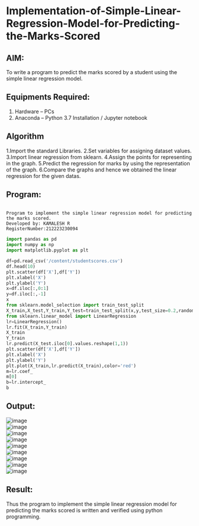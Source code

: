 # Implementation-of-Simple-Linear-Regression-Model-for-Predicting-the-Marks-Scored

## AIM:
To write a program to predict the marks scored by a student using the simple linear regression model.

## Equipments Required:
1. Hardware – PCs
2. Anaconda – Python 3.7 Installation / Jupyter notebook

## Algorithm
1.Import the standard Libraries. 
2.Set variables for assigning dataset values.
3.Import linear regression from sklearn. 
4.Assign the points for representing in the graph. 
5.Predict the regression for marks by using the representation of the graph. 
6.Compare the graphs and hence we obtained the linear regression for the given datas.

## Program:
```

Program to implement the simple linear regression model for predicting the marks scored.
Developed by: KAMALESH R
RegisterNumber:212223230094

```
```python
import pandas as pd
import numpy as np
import matplotlib.pyplot as plt

df=pd.read_csv('/content/studentscores.csv')
df.head(10)
plt.scatter(df['X'],df['Y'])
plt.xlabel('X')
plt.ylabel('Y')
x=df.iloc[:,0:1]
y=df.iloc[:,-1]
x
from sklearn.model_selection import train_test_split
X_train,X_test,Y_train,Y_test=train_test_split(x,y,test_size=0.2,random_state=0)
from sklearn.linear_model import LinearRegression
lr=LinearRegression()
lr.fit(X_train,Y_train)
X_train
Y_train
lr.predict(X_test.iloc[0].values.reshape(1,1))
plt.scatter(df['X'],df['Y'])
plt.xlabel('X')
plt.ylabel('Y')
plt.plot(X_train,lr.predict(X_train),color='red')
m=lr.coef_
m[0]
b=lr.intercept_
b
```

## Output:
![image](https://github.com/user-attachments/assets/00ba21a4-a46d-43f3-8642-f3ca2d84f42e)
<br>
![image](https://github.com/user-attachments/assets/dc00a645-8b3d-496f-a10b-595a067dbb12)
<br>
![image](https://github.com/user-attachments/assets/cc767ef2-45e2-4c41-8fc8-aa2b67464775)
<br>
![image](https://github.com/user-attachments/assets/0e642af6-5096-451e-88df-afe17596dab3)
<br>
![image](https://github.com/user-attachments/assets/0e1011fb-d8d0-44e2-bc6e-507be41a478e)
<br>
![image](https://github.com/user-attachments/assets/10ffc128-ed99-4a5b-95dd-493f9c302cee)
<br>
![image](https://github.com/user-attachments/assets/636fce05-0cc5-468d-b085-7d739b232264)
<br>
![image](https://github.com/user-attachments/assets/e898e77f-ade5-4d1f-967b-209f8c5cf478)
<br>
![image](https://github.com/user-attachments/assets/a247c68a-d8d7-424f-87f8-b648ebcd44c9)




## Result:
Thus the program to implement the simple linear regression model for predicting the marks scored is written and verified using python programming.
